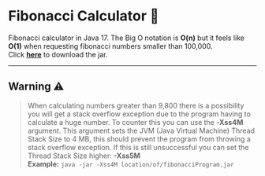 # Fibonacci Calculator 🧮
Fibonacci calculator in Java 17. The Big O notation is **O(n)** but it feels like **O(1)** when requesting fibonacci numbers smaller than 100,000.  
Click <a href="https://github.com/BastianAsmussen/Fibonacci/blob/main/out/artifacts/Fibonacci_jar/Fibonacci.jar?raw=true">**here**</a> to download the jar.

<hr/>

## Warning ⚠️
> When calculating numbers greater than 9,800 there is a possibility you will get a stack overflow exception due to the program having to calculate a huge number. To counter this you can use the **-Xss4M** argument. This argument sets the JVM (Java Virtual Machine) Thread Stack Size to 4 MB, this should prevent the program from throwing a stack overflow exception. If this is still unsuccessful you can set the Thread Stack Size higher: **-Xss5M**  
**Example:** `java -jar -Xss4M location/of/fibonacciProgram.jar`
